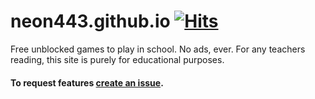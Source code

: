 # neon443.github.io [![Hits](https://hits.seeyoufarm.com/api/count/incr/badge.svg?url=https%3A%2F%2Fgithub.com%2Fneon443%2Fneon443.github.io&count_bg=%2379C83D&title_bg=%23555555&icon=&icon_color=%23E7E7E7&title=hits&edge_flat=false)](https://hits.seeyoufarm.com)

Free unblocked games to play in school. No ads, ever.
For any teachers reading, this site is purely for educational purposes.

#### To request features [create an issue](https://github.com/neon443/neon443.github.io/issues/new).

